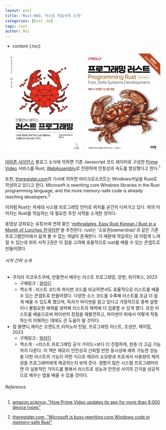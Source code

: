 ```yaml
---
layout: post
title: "Rust-003, 러스트 학습서적 소개"
categories: [RustㆍGo]
tags: rust
author: MsJ
---
```


* content
  {:toc}

![rustBook](https://raw.githubusercontent.com/DebugJO/debugjo.github.io/master/img/rustBook.jpg)

[아마존 사이언스](https://www.amazon.science/) 블로그 소식에 의하면 기존 Javascript 코드 레이어로 구성한  [Prime Video](https://www.primevideo.com/) 서비스를 Rust, [WebAssembly](https://developer.mozilla.org/ko/docs/WebAssembly)로 전환하여 안정성과 속도를 향상했다고 한다.<sup>1</sup>

또한, [theregister.com](https://www.theregister.com)의 기사에 의하면 마이크로소프트는 Windows커널을 Rust로 작성하고 있다고 한다. Microsoft is rewriting core Windows libraries in the Rust programming language, and the more memory-safe code is already reaching developers.<sup>2</sup>

이처럼 Rust는 차세대 시스템 프로그래밍 언어로 위치를 굳건히 다져가고 있다. 위의 이미지는 Rust를 학습하는 데 필요한 추천 서적을 소개한 것이다.





동영상 강좌로는 유튜브에 연재 중인 '[mithradates, Easy Rust Korean / Rust in a Month of Lunches 한국어판](https://www.youtube.com/playlist?list=PLfllocyHVgsSJf1zO6k6o3SX2mbZjAqYE)'을 추천한다. rust는 '소유권(ownership)'과 같은 기존 프로그램언어에서 쉽게 볼 수 없는 개념이 존재한다. 이 때문에 학습하는 데 어렵게 느껴질 수 있는데 위의 서적 2권은 이 점을 고려해 효율적으로 rust를 배울 수 있는 콘셉트로 만들어졌다.

###### 서적 간략 소개

* 쿠지라 히코우즈쿠에, 만들면서 배우는 러스트 프로그래밍, 양현, 위키북스, 2023
  * 구매링크 : [알라딘](https://www.aladin.co.kr/shop/wproduct.aspx?ItemId=307691083)
  * 책소개 : 러스트 코드와 파이썬 코드를 비교하면서도 효율적으로 러스트를 배울 수 있는 콘셉트로 만들어졌다. 다양한 소스 코드를 수록해 러스트를 조금 더 쉽게 배울 수 있도록 했으며, 독자가 파이썬을 알고 있다고 가정하므로 중복 설명이나 불필요한 예제를 생략해 러스트의 매력에 더 집중할 수 있게 했다. 또한 러스트를 배움으로써 파이썬의 장점을 재발견하고, 파이썬이 뒤에서 어떻게 작동하는지 이해하는 데에도 큰 도움이 될 것이다.
* 짐 블랜디,제이슨 오렌도프,리어노라 틴달, 프로그래밍 러스트, 조성만, 제이펍, 2023
  * 구매링크 : [알라딘](https://www.aladin.co.kr/shop/wproduct.aspx?ItemId=308448819)
  * 책소개 : <러스트 프로그래밍 공식 가이드>보다 더 친절하게, 한층 더 고급 기능까지 다룬다. 이 책은 메모리 안전성과 신뢰할 만한 동시성에 예측 가능한 성능을 더한 러스트의 기능이 어떤 식으로 메모리 소모량과 프로세서 사용량의 제어권을 프로그래머에게 제공하는지 보여 준다. 경험이 많은 시스템 프로그래머라면 이 실용적인 가이드를 통해서 러스트로 성능과 안전성 사이의 간극을 성공적으로 메우는 법을 배울 수 있을 것이다.

###### Reference

1. [amazon.science, "How Prime Video updates its app for more than 8,000 device types"](https://www.amazon.science/blog/how-prime-video-updates-its-app-for-more-than-8-000-device-types)

2. [theregister.com, "Microsoft is busy rewriting core Windows code in memory-safe Rust"](https://www.theregister.com/2023/04/27/microsoft_windows_rust)
